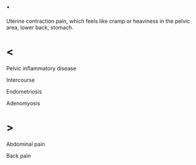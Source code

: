 # .

Uterine contraction pain, which feels like cramp or heaviness in the pelvic area, lower back, stomach.

# <

Pelvic inflammatory disease

Intercourse

Endometriosis

Adenomyosis

# >

Abdominal pain

Back pain
